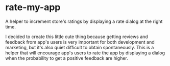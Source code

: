 # rate-my-app
A helper to increment store's ratings by displaying a rate dialog at the right time.

I decided to create this little cute thing because getting reviews and feedback from app's users is very important for both development and marketing, but it's also quiet difficult to obtain spontaneously.
This is a helper that will encourage app's users to rate the app by displaying a dialog when the probability to get a positive feedback are higher.
